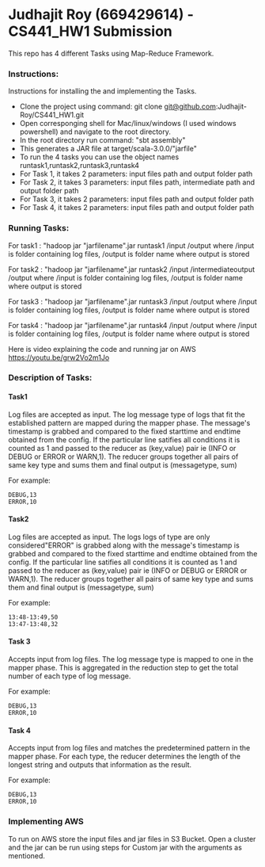 # Judhajit Roy (669429614) - CS441_HW1 Submission

This repo has 4 different Tasks using Map-Reduce Framework.

### Instructions:

Instructions for installing the and implementing the Tasks.
- Clone the project using command: git clone git@github.com:Judhajit-Roy/CS441_HW1.git
- Open corresponging shell for Mac/linux/windows (I used windows powershell) and navigate to the root directory.
- In the root directory run command: "sbt assembly"
- This generates a JAR file at target/scala-3.0.0/"jarfile"
- To run the 4 tasks you can use the object names runtask1,runtask2,runtask3,runtask4
- For Task 1, it takes 2 parameters: input files path and output folder path
- For Task 2, it takes 3 parameters: input files path, intermediate path and output folder path
- For Task 3, it takes 2 parameters: input files path and output folder path
- For Task 4, it takes 2 parameters: input files path and output folder path

### Running Tasks:

For task1 : "hadoop jar "jarfilename".jar runtask1 /input /output
where /input is folder containing log files, /output is folder name where output is stored

For task2 : "hadoop jar "jarfilename".jar runtask2 /input /intermediateoutput /output
where /input is folder containing log files, /output is folder name where output is stored

For task3 : "hadoop jar "jarfilename".jar runtask3 /input /output
where /input is folder containing log files, /output is folder name where output is stored

For task4 : "hadoop jar "jarfilename".jar runtask4 /input /output
where /input is folder containing log files, /output is folder name where output is stored

Here is video explaining the code and running jar on AWS https://youtu.be/grw2Vo2m1Jo

### Description of Tasks:

#### Task1

Log files are accepted as input. The log message type of logs that fit the established pattern are mapped during the mapper phase. The message's timestamp is grabbed and compared to the fixed starttime and endtime obtained from the config. If the particular line satifies all conditions it is counted as 1 and passed to the reducer as (key,value) pair ie (INFO or DEBUG or ERROR or WARN,1). The reducer groups together all pairs of same key type and sums them and final output is (messagetype, sum)

For example: 
```
DEBUG,13
ERROR,10
```
#### Task2

Log files are accepted as input. The logs logs of type are only considered"ERROR" is grabbed along with the message's timestamp is grabbed and compared to the fixed starttime and endtime obtained from the config. If the particular line satifies all conditions it is counted as 1 and passed to the reducer as (key,value) pair ie (INFO or DEBUG or ERROR or WARN,1). The reducer groups together all pairs of same key type and sums them and final output is (messagetype, sum)

For example: 
```
13:48-13:49,50
13:47-13:48,32
```
#### Task 3

Accepts input from log files. The log message type is mapped to one in the mapper phase. This is aggregated in the reduction step to get the total number of each type of log message.

For example: 
```
DEBUG,13
ERROR,10
```

#### Task 4

Accepts input from log files and  matches the predetermined pattern in the mapper phase. For each type, the reducer determines the length of the longest string and outputs that information as the result.

For example: 
```
DEBUG,13
ERROR,10
```

### Implementing AWS

To run on AWS store the input files and jar files in S3 Bucket. Open a cluster and the jar can be run using steps for Custom jar with the arguments as mentioned.




